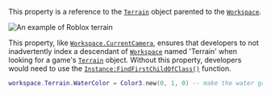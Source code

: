 This property is a reference to the [`Terrain`](https://create.roblox.com/docs/reference/engine/classes/Terrain) object parented to the
[`Workspace`](https://create.roblox.com/docs/reference/engine/classes/Workspace).

![An example of Roblox terrain](https://prod.docsiteassets.roblox.com/assets/legacy/Terrain.png)

This property, like [`Workspace.CurrentCamera`](https://create.roblox.com/docs/reference/engine/classes/Workspace#CurrentCamera), ensures that
developers to not inadvertently index a descendant of [`Workspace`](https://create.roblox.com/docs/reference/engine/classes/Workspace)
named 'Terrain' when looking for a game's [`Terrain`](https://create.roblox.com/docs/reference/engine/classes/Terrain) object. Without
this property, developers would need to use the
[`Instance:FindFirstChildOfClass()`](https://create.roblox.com/docs/reference/engine/classes/Instance#FindFirstChildOfClass) function.
```lua
workspace.Terrain.WaterColor = Color3.new(0, 1, 0) -- make the water green
```